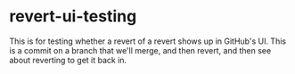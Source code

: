 # revert-ui-testing

This is for testing whether a revert of a revert shows up in GitHub's
UI. This is a commit on a branch that we'll merge, and then revert,
and then see about reverting to get it back in.
